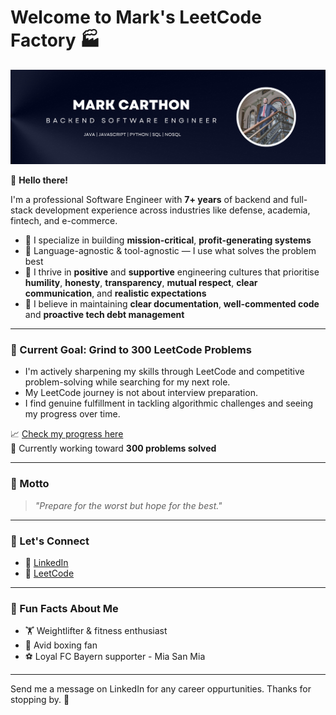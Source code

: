 # Welcome to Mark's LeetCode Factory 🏭

![Banner](https://github.com/mcarthon/mcarthon/blob/main/Lawyers%20LinkedIn%20Cover%20Image%20with%20Portrait.png)

👋 **Hello there!**

I'm a professional Software Engineer with **7+ years** of backend and full-stack development experience across industries like defense, academia, fintech, and e-commerce.

- 🧠 I specialize in building **mission-critical**, **profit-generating systems**
- 🧰 Language-agnostic & tool-agnostic — I use what solves the problem best
- 👥 I thrive in **positive** and **supportive** engineering cultures that prioritise **humility**, **honesty**, **transparency**, **mutual respect**, **clear communication**, and **realistic expectations**
- 🧼 I believe in maintaining **clear documentation**, **well-commented code** and **proactive tech debt management**

---

### 🚧 Current Goal: Grind to 300 LeetCode Problems
- I'm actively sharpening my skills through LeetCode and competitive problem-solving while searching for my next role.
- My LeetCode journey is not about interview preparation.
- I find genuine fulfillment in tackling algorithmic challenges and seeing my progress over time.

📈 [Check my progress here](https://leetcode.com/u/MarkCarthon/)  
🎯 Currently working toward **300 problems solved**

---

### 💬 Motto

> _"Prepare for the worst but hope for the best."_

---

### 🎯 Let's Connect

- 🔗 [LinkedIn](https://www.linkedin.com/in/markcarthon/)
- 🧮 [LeetCode](https://leetcode.com/u/MarkCarthon/)

---
### 🥊 Fun Facts About Me

- 🏋️ Weightlifter & fitness enthusiast  
- 🥊 Avid boxing fan  
- ⚽ Loyal FC Bayern supporter - Mia San Mia

---

<!--![Top Langs](https://github-readme-stats.vercel.app/api/top-langs/?username=mcarthon&layout=compact)-->

Send me a message on LinkedIn for any career oppurtunities. Thanks for stopping by. 🚀

